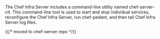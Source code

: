 The Chef Infra Server includes a command-line utility named
chef-server-ctl. This command-line tool is used to start and stop
individual services, reconfigure the Chef Infra Server, run chef-pedant,
and then tail Chef Infra Server log files.

{{/* moved to chef-server repo */}}
